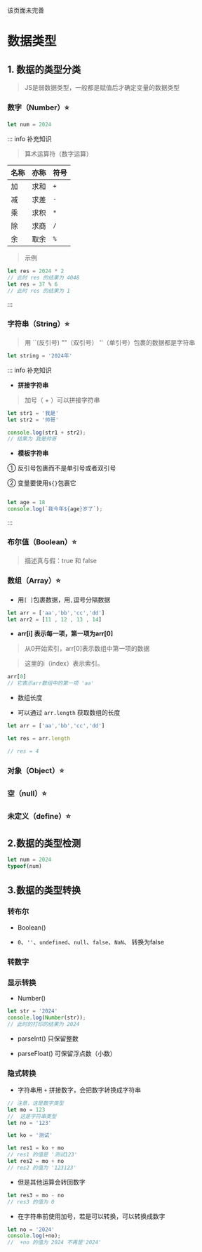<Badge type='danger'>该页面未完善</Badge>


# 数据类型


## 1. 数据的类型分类

> JS是弱数据类型，一般都是赋值后才确定变量的数据类型  

### 数字（Number）:star:  

```javascript
let num = 2024
```
::: info <Badge type='warning'>补充知识</Badge>

> 算术运算符（数字运算）

|名称|亦称|符号|
|---|---|---|
|加|求和|`+`|
|减|求差|`-`|
|乘|求积|`*`|
|除|求商|`/`|
|余|取余|`%`|

> 示例

```js
let res = 2024 * 2 
// 此时 res 的结果为 4048
let res = 37 % 6
// 此时 res 的结果为 1
```
:::
### 字符串（String）:star: 

> 用 ``(反引号) ""（双引号） ''（单引号）包裹的数据都是字符串

```javascript
let string = '2024年'
```
::: info <Badge type='warning'>补充知识</Badge>

- **拼接字符串**

> 加号（ + ）可以拼接字符串

```js
let str1 = '我是'
let str2 = '帅哥'

console.log(str1 + str2);
// 结果为 我是帅哥

```

- **模板字符串**

① 反引号包裹而不是单引号或者双引号

② 变量要使用`${}`包裹它

```javascript

let age = 18
console.log(`我今年${age}岁了`);
```
:::

### 布尔值（Boolean）:star:  

> 描述真与假：true 和 false


### 数组（Array）:star:  

- 用`[ ]`包裹数据，用`,`逗号分隔数据

```javascript
let arr = ['aa','bb','cc','dd']
let arr2 = [11 , 12 , 13 , 14]
```
- **arr[i] 表示每一项，第一项为arr[0]**

> 从0开始索引，arr[0]表示数组中第一项的数据

> 这里的i（index）表示索引。

```javascript
arr[0]
// 它表示arr数组中的第一项 'aa'

```

- 数组长度

- 可以通过 `arr.length` 获取数组的长度

```javascript
let arr = ['aa','bb','cc','dd']

let res = arr.length

// res = 4  
```


### 对象（Object）:star:  

### 空（null）:star:

### 未定义（define）:star:

## 2.数据的类型检测

```javascript
let num = 2024
typeof(num)
```

## 3.数据的类型转换


### 转布尔

- Boolean()

- `0`、`''`、`undefined`、`null`、`false`、`NaN`、 转换为false

### 转数字

### 显示转换

- Number()

```javascript
let str = '2024'
console.log(Number(str));
// 此时的打印的结果为 2024
```

- parseInt() 只保留整数

- parseFloat() 可保留浮点数（小数）

### 隐式转换

- 字符串用 `+` 拼接数字，会把数字转换成字符串

```javascript
// 注意，这是数字类型
let mo = 123
//  这是字符串类型
let no = '123'

let ko = '测试'

let res1 = ko + mo
// res1 的值是 '测试123'
let res2 = mo + no
// res2 的值为 '123123'
```

- 但是其他运算会转回数字

```javascript
let res3 = mo - no
// res3 的值为 0
```

- 在字符串前使用加号，若是可以转换，可以转换成数字

```javascript
let no = '2024'
console.log(+no);
//  +no 的值为 2024 不再是'2024'
```

